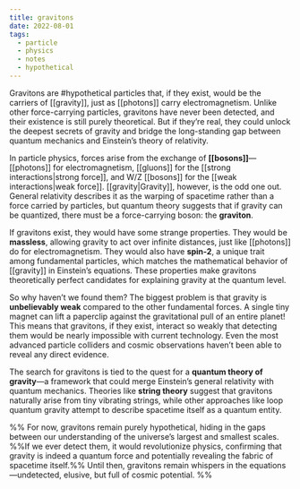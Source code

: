 ```yaml
---
title: gravitons
date: 2022-08-01
tags:
  - particle
  - physics
  - notes
  - hypothetical
---
```

Gravitons are  #hypothetical particles that, if they exist, would be the carriers of [[gravity]], just as [[photons]] carry electromagnetism. Unlike other force-carrying particles, gravitons have never been detected, and their existence is still purely theoretical. But if they’re real, they could unlock the deepest secrets of gravity and bridge the long-standing gap between quantum mechanics and Einstein’s theory of relativity.

In particle physics, forces arise from the exchange of **[[bosons]]**—[[photons]] for electromagnetism, [[gluons]] for the [[strong interactions|strong force]], and W/Z [[bosons]] for the [[weak interactions|weak force]]. [[gravity|Gravity]], however, is the odd one out. General relativity describes it as the warping of spacetime rather than a force carried by particles, but quantum theory suggests that if gravity can be quantized, there must be a force-carrying boson: the **graviton**.

If gravitons exist, they would have some strange properties. They would be **massless**, allowing gravity to act over infinite distances, just like [[photons]] do for electromagnetism. They would also have **spin-2**, a unique trait among fundamental particles, which matches the mathematical behavior of [[gravity]] in Einstein’s equations. These properties make gravitons theoretically perfect candidates for explaining gravity at the quantum level.

So why haven’t we found them? The biggest problem is that gravity is **unbelievably weak** compared to the other fundamental forces. A single tiny magnet can lift a paperclip against the gravitational pull of an entire planet! This means that gravitons, if they exist, interact so weakly that detecting them would be nearly impossible with current technology. Even the most advanced particle colliders and cosmic observations haven’t been able to reveal any direct evidence.

The search for gravitons is tied to the quest for a **quantum theory of gravity**—a framework that could merge Einstein’s general relativity with quantum mechanics. Theories like **string theory** suggest that gravitons naturally arise from tiny vibrating strings, while other approaches like loop quantum gravity attempt to describe spacetime itself as a quantum entity.

%% For now, gravitons remain purely hypothetical, hiding in the gaps between our understanding of the universe’s largest and smallest scales.  %%If we ever detect them, it would revolutionize physics, confirming that gravity is indeed a quantum force and potentially revealing the fabric of spacetime itself.%%  Until then, gravitons remain whispers in the equations—undetected, elusive, but full of cosmic potential. %%